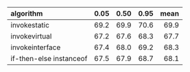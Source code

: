 |algorithm               | 0.05| 0.50| 0.95| mean|
|:-----------------------|----:|----:|----:|----:|
|invokestatic            | 69.2| 69.9| 70.6| 69.9|
|invokevirtual           | 67.2| 67.6| 68.3| 67.7|
|invokeinterface         | 67.4| 68.0| 69.2| 68.3|
|if-then-else instanceof | 67.5| 67.9| 68.7| 68.1|
